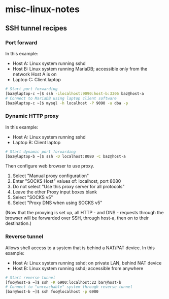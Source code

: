# misc-linux-notes

## SSH tunnel recipes

### Port forward

In this example:
* Host A: Linux system running sshd
* Host B: Linux system running MariaDB; accessible only from the network Host A is on
* Laptop C: Client laptop

```bash
# Start port forwarding
[baz@laptop-c ~]$ ssh -Llocalhost:9090:host-b:3306 baz@host-a
# Connect to MariaDB using laptop client software
[baz@laptop-c ~]$ mysql -h localhost -P 9090 -u dba -p
```

### Dynamic HTTP proxy

In this example:
* Host A: Linux system running sshd
* Laptop B: Client laptop

```bash
# Start dynamic port forwarding
[baz@laptop-b ~]$ ssh -D localhost:8080 -C baz@host-a
```

Then configure web browser to use proxy.

1. Select "Manual proxy configuration"
2. Enter "SOCKS Host" values of: localhost, port 8080
3. Do not select "Use this proxy server for all protocols"
4. Leave the other Proxy input boxes blank
5. Select "SOCKS v5"
6. Select "Proxy DNS when using SOCKS v5"

(Now that the proxying is set up, all HTTP - and DNS - requests through the browser will be forwarded over SSH, through host-a, then on to their destination.)

### Reverse tunnel

Allows shell access to a system that is behind a NAT/PAT device. In this example:

* Host A: Linux system running sshd; on private LAN, behind NAT device
* Host B: Linux system running sshd; accessible from anywhere

```bash
# Start reverse tunnel
[foo@host-a ~]$ ssh -R 6900:localhost:22 bar@host-b
# Connect to "unreachable" system through reverse tunnel
[bar@host-b ~]$ ssh foo@localhost -p 6900
```
